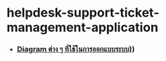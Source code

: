 # helpdesk-support-ticket-management-application

- ### [Diagram ต่าง ๆ ที่ใช้ในการออกแบบระบบ)](https://github.com/panupongKanin/helpdesk-support-ticket-management-application/tree/main/image/diagram))
